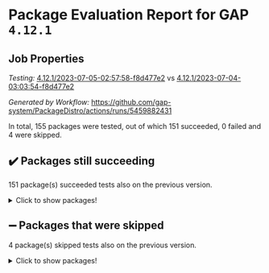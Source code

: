# Package Evaluation Report for GAP `4.12.1`

## Job Properties

*Testing:* [4.12.1/2023-07-05-02:57:58-f8d477e2](https://github.com/gap-system/PackageDistro/blob/data/reports/4.12.1/2023-07-05-02:57:58-f8d477e2) vs [4.12.1/2023-07-04-03:03:54-f8d477e2](https://github.com/gap-system/PackageDistro/blob/data/reports/4.12.1/2023-07-04-03:03:54-f8d477e2)

*Generated by Workflow:* https://github.com/gap-system/PackageDistro/actions/runs/5459882431

In total, 155 packages were tested, out of which 151 succeeded, 0 failed and 4 were skipped.

## :heavy_check_mark: Packages still succeeding

151 package(s) succeeded tests also on the previous version.
<details><summary>Click to show packages!</summary>

- 4ti2interface 2023.02-04 [(success)](https://github.com/gap-system/PackageDistro/actions/runs/5459882431/jobs/9936455938)
- ace 5.6.2 [(success)](https://github.com/gap-system/PackageDistro/actions/runs/5459882431/jobs/9936456014)
- aclib 1.3.2 [(success)](https://github.com/gap-system/PackageDistro/actions/runs/5459882431/jobs/9936456080)
- agt 0.3.1 [(success)](https://github.com/gap-system/PackageDistro/actions/runs/5459882431/jobs/9936456146)
- alnuth 3.2.1 [(success)](https://github.com/gap-system/PackageDistro/actions/runs/5459882431/jobs/9936456221)
- anupq 3.3.0 [(success)](https://github.com/gap-system/PackageDistro/actions/runs/5459882431/jobs/9936456279)
- atlasrep 2.1.6 [(success)](https://github.com/gap-system/PackageDistro/actions/runs/5459882431/jobs/9936456348)
- autodoc 2023.06.19 [(success)](https://github.com/gap-system/PackageDistro/actions/runs/5459882431/jobs/9936456397)
- automata 1.15 [(success)](https://github.com/gap-system/PackageDistro/actions/runs/5459882431/jobs/9936456471)
- automgrp 1.3.2 [(success)](https://github.com/gap-system/PackageDistro/actions/runs/5459882431/jobs/9936456515)
- autpgrp 1.11 [(success)](https://github.com/gap-system/PackageDistro/actions/runs/5459882431/jobs/9936456586)
- cap 2023.06-08 [(success)](https://github.com/gap-system/PackageDistro/actions/runs/5459882431/jobs/9936456653)
- caratinterface 2.3.5 [(success)](https://github.com/gap-system/PackageDistro/actions/runs/5459882431/jobs/9936456704)
- cddinterface 2022.11.01 [(success)](https://github.com/gap-system/PackageDistro/actions/runs/5459882431/jobs/9936456754)
- circle 1.6.6 [(success)](https://github.com/gap-system/PackageDistro/actions/runs/5459882431/jobs/9936456810)
- classicpres 1.22 [(success)](https://github.com/gap-system/PackageDistro/actions/runs/5459882431/jobs/9936456848)
- cohomolo 1.6.11 [(success)](https://github.com/gap-system/PackageDistro/actions/runs/5459882431/jobs/9936456909)
- congruence 1.2.5 [(success)](https://github.com/gap-system/PackageDistro/actions/runs/5459882431/jobs/9936456966)
- corelg 1.56 [(success)](https://github.com/gap-system/PackageDistro/actions/runs/5459882431/jobs/9936457016)
- crime 1.6 [(success)](https://github.com/gap-system/PackageDistro/actions/runs/5459882431/jobs/9936457066)
- crisp 1.4.6 [(success)](https://github.com/gap-system/PackageDistro/actions/runs/5459882431/jobs/9936457128)
- crypting 0.10.4 [(success)](https://github.com/gap-system/PackageDistro/actions/runs/5459882431/jobs/9936457180)
- cryst 4.1.26 [(success)](https://github.com/gap-system/PackageDistro/actions/runs/5459882431/jobs/9936457234)
- crystcat 1.1.10 [(success)](https://github.com/gap-system/PackageDistro/actions/runs/5459882431/jobs/9936457296)
- ctbllib 1.3.6 [(success)](https://github.com/gap-system/PackageDistro/actions/runs/5459882431/jobs/9936457361)
- cubefree 1.19 [(success)](https://github.com/gap-system/PackageDistro/actions/runs/5459882431/jobs/9936457436)
- curlinterface 2.3.2 [(success)](https://github.com/gap-system/PackageDistro/actions/runs/5459882431/jobs/9936457518)
- cvec 2.8.1 [(success)](https://github.com/gap-system/PackageDistro/actions/runs/5459882431/jobs/9936457591)
- datastructures 0.3.0 [(success)](https://github.com/gap-system/PackageDistro/actions/runs/5459882431/jobs/9936457644)
- deepthought 1.0.6 [(success)](https://github.com/gap-system/PackageDistro/actions/runs/5459882431/jobs/9936457698)
- design 1.8 [(success)](https://github.com/gap-system/PackageDistro/actions/runs/5459882431/jobs/9936457772)
- difsets 2.3.1 [(success)](https://github.com/gap-system/PackageDistro/actions/runs/5459882431/jobs/9936457832)
- digraphs 1.6.2 [(success)](https://github.com/gap-system/PackageDistro/actions/runs/5459882431/jobs/9936457879)
- edim 1.3.7 [(success)](https://github.com/gap-system/PackageDistro/actions/runs/5459882431/jobs/9936457938)
- example 4.3.4 [(success)](https://github.com/gap-system/PackageDistro/actions/runs/5459882431/jobs/9936457997)
- examplesforhomalg 2023.02-04 [(success)](https://github.com/gap-system/PackageDistro/actions/runs/5459882431/jobs/9936458059)
- factint 1.6.3 [(success)](https://github.com/gap-system/PackageDistro/actions/runs/5459882431/jobs/9936458130)
- ferret 1.0.9 [(success)](https://github.com/gap-system/PackageDistro/actions/runs/5459882431/jobs/9936458211)
- fga 1.5.0 [(success)](https://github.com/gap-system/PackageDistro/actions/runs/5459882431/jobs/9936458281)
- fining 1.5.5 [(success)](https://github.com/gap-system/PackageDistro/actions/runs/5459882431/jobs/9936458346)
- float 1.0.3 [(success)](https://github.com/gap-system/PackageDistro/actions/runs/5459882431/jobs/9936458399)
- format 1.4.3 [(success)](https://github.com/gap-system/PackageDistro/actions/runs/5459882431/jobs/9936458454)
- forms 1.2.9 [(success)](https://github.com/gap-system/PackageDistro/actions/runs/5459882431/jobs/9936458521)
- fplsa 1.2.6 [(success)](https://github.com/gap-system/PackageDistro/actions/runs/5459882431/jobs/9936458582)
- fr 2.4.12 [(success)](https://github.com/gap-system/PackageDistro/actions/runs/5459882431/jobs/9936458659)
- francy 2.0.3 [(success)](https://github.com/gap-system/PackageDistro/actions/runs/5459882431/jobs/9936458719)
- fwtree 1.3 [(success)](https://github.com/gap-system/PackageDistro/actions/runs/5459882431/jobs/9936458795)
- gapdoc 1.6.6 [(success)](https://github.com/gap-system/PackageDistro/actions/runs/5459882431/jobs/9936458862)
- gauss 2023.02-04 [(success)](https://github.com/gap-system/PackageDistro/actions/runs/5459882431/jobs/9936458930)
- gaussforhomalg 2023.02-04 [(success)](https://github.com/gap-system/PackageDistro/actions/runs/5459882431/jobs/9936459000)
- gbnp 1.0.5 [(success)](https://github.com/gap-system/PackageDistro/actions/runs/5459882431/jobs/9936459069)
- generalizedmorphismsforcap 2023.03-01 [(success)](https://github.com/gap-system/PackageDistro/actions/runs/5459882431/jobs/9936459137)
- genss 1.6.8 [(success)](https://github.com/gap-system/PackageDistro/actions/runs/5459882431/jobs/9936459209)
- gradedmodules 2023.02-04 [(success)](https://github.com/gap-system/PackageDistro/actions/runs/5459882431/jobs/9936459277)
- gradedringforhomalg 2023.02-04 [(success)](https://github.com/gap-system/PackageDistro/actions/runs/5459882431/jobs/9936459368)
- grape 4.9.0 [(success)](https://github.com/gap-system/PackageDistro/actions/runs/5459882431/jobs/9936459441)
- groupoids 1.73 [(success)](https://github.com/gap-system/PackageDistro/actions/runs/5459882431/jobs/9936459489)
- grpconst 2.6.4 [(success)](https://github.com/gap-system/PackageDistro/actions/runs/5459882431/jobs/9936459559)
- guarana 0.96.3 [(success)](https://github.com/gap-system/PackageDistro/actions/runs/5459882431/jobs/9936459643)
- guava 3.18 [(success)](https://github.com/gap-system/PackageDistro/actions/runs/5459882431/jobs/9936459705)
- hap 1.56 [(success)](https://github.com/gap-system/PackageDistro/actions/runs/5459882431/jobs/9936459782)
- hapcryst 0.1.15 [(success)](https://github.com/gap-system/PackageDistro/actions/runs/5459882431/jobs/9936459869)
- hecke 1.5.3 [(success)](https://github.com/gap-system/PackageDistro/actions/runs/5459882431/jobs/9936459950)
- help 3.5 [(success)](https://github.com/gap-system/PackageDistro/actions/runs/5459882431/jobs/9936460025)
- homalg 2023.02-05 [(success)](https://github.com/gap-system/PackageDistro/actions/runs/5459882431/jobs/9936460101)
- homalgtocas 2023.02-04 [(success)](https://github.com/gap-system/PackageDistro/actions/runs/5459882431/jobs/9936460178)
- idrel 2.45 [(success)](https://github.com/gap-system/PackageDistro/actions/runs/5459882431/jobs/9936460257)
- images 1.3.1 [(success)](https://github.com/gap-system/PackageDistro/actions/runs/5459882431/jobs/9936460335)
- intpic 0.3.0 [(success)](https://github.com/gap-system/PackageDistro/actions/runs/5459882431/jobs/9936460417)
- io 4.8.1 [(success)](https://github.com/gap-system/PackageDistro/actions/runs/5459882431/jobs/9936460494)
- io_forhomalg 2023.02-04 [(success)](https://github.com/gap-system/PackageDistro/actions/runs/5459882431/jobs/9936460578)
- irredsol 1.4.4 [(success)](https://github.com/gap-system/PackageDistro/actions/runs/5459882431/jobs/9936460666)
- json 2.1.1 [(success)](https://github.com/gap-system/PackageDistro/actions/runs/5459882431/jobs/9936460752)
- jupyterkernel 1.5.0 [(success)](https://github.com/gap-system/PackageDistro/actions/runs/5459882431/jobs/9936460831)
- jupyterviz 1.5.6 [(success)](https://github.com/gap-system/PackageDistro/actions/runs/5459882431/jobs/9936460930)
- kan 1.35 [(success)](https://github.com/gap-system/PackageDistro/actions/runs/5459882431/jobs/9936461015)
- kbmag 1.5.11 [(success)](https://github.com/gap-system/PackageDistro/actions/runs/5459882431/jobs/9936461105)
- laguna 3.9.6 [(success)](https://github.com/gap-system/PackageDistro/actions/runs/5459882431/jobs/9936461209)
- liealgdb 2.2.1 [(success)](https://github.com/gap-system/PackageDistro/actions/runs/5459882431/jobs/9936461265)
- liepring 2.8 [(success)](https://github.com/gap-system/PackageDistro/actions/runs/5459882431/jobs/9936461328)
- liering 2.4.2 [(success)](https://github.com/gap-system/PackageDistro/actions/runs/5459882431/jobs/9936461388)
- linearalgebraforcap 2023.06-02 [(success)](https://github.com/gap-system/PackageDistro/actions/runs/5459882431/jobs/9936461470)
- localizeringforhomalg 2023.02-04 [(success)](https://github.com/gap-system/PackageDistro/actions/runs/5459882431/jobs/9936461550)
- loops 3.4.3 [(success)](https://github.com/gap-system/PackageDistro/actions/runs/5459882431/jobs/9936461620)
- lpres 1.0.3 [(success)](https://github.com/gap-system/PackageDistro/actions/runs/5459882431/jobs/9936461694)
- majoranaalgebras 1.5.1 [(success)](https://github.com/gap-system/PackageDistro/actions/runs/5459882431/jobs/9936461779)
- mapclass 1.4.6 [(success)](https://github.com/gap-system/PackageDistro/actions/runs/5459882431/jobs/9936461872)
- matgrp 0.70 [(success)](https://github.com/gap-system/PackageDistro/actions/runs/5459882431/jobs/9936461942)
- matricesforhomalg 2023.02-04 [(success)](https://github.com/gap-system/PackageDistro/actions/runs/5459882431/jobs/9936462040)
- modisom 2.5.4 [(success)](https://github.com/gap-system/PackageDistro/actions/runs/5459882431/jobs/9936462108)
- modulepresentationsforcap 2023.06-02 [(success)](https://github.com/gap-system/PackageDistro/actions/runs/5459882431/jobs/9936462198)
- modules 2023.02-04 [(success)](https://github.com/gap-system/PackageDistro/actions/runs/5459882431/jobs/9936462277)
- monoidalcategories 2023.05-03 [(success)](https://github.com/gap-system/PackageDistro/actions/runs/5459882431/jobs/9936462347)
- nconvex 2022.09-01 [(success)](https://github.com/gap-system/PackageDistro/actions/runs/5459882431/jobs/9936462434)
- nilmat 1.4.2 [(success)](https://github.com/gap-system/PackageDistro/actions/runs/5459882431/jobs/9936462514)
- nock 1.5 [(success)](https://github.com/gap-system/PackageDistro/actions/runs/5459882431/jobs/9936462603)
- normalizinterface 1.3.6 [(success)](https://github.com/gap-system/PackageDistro/actions/runs/5459882431/jobs/9936462672)
- nq 2.5.10 [(success)](https://github.com/gap-system/PackageDistro/actions/runs/5459882431/jobs/9936462747)
- numericalsgps 1.3.1 [(success)](https://github.com/gap-system/PackageDistro/actions/runs/5459882431/jobs/9936462834)
- openmath 11.5.3 [(success)](https://github.com/gap-system/PackageDistro/actions/runs/5459882431/jobs/9936462910)
- orb 4.9.0 [(success)](https://github.com/gap-system/PackageDistro/actions/runs/5459882431/jobs/9936462991)
- packagemanager 1.4.1 [(success)](https://github.com/gap-system/PackageDistro/actions/runs/5459882431/jobs/9936463062)
- patternclass 2.4.3 [(success)](https://github.com/gap-system/PackageDistro/actions/runs/5459882431/jobs/9936463139)
- permut 2.0.4 [(success)](https://github.com/gap-system/PackageDistro/actions/runs/5459882431/jobs/9936463205)
- polenta 1.3.10 [(success)](https://github.com/gap-system/PackageDistro/actions/runs/5459882431/jobs/9936463280)
- polymaking 0.8.6 [(success)](https://github.com/gap-system/PackageDistro/actions/runs/5459882431/jobs/9936463347)
- primgrp 3.4.4 [(success)](https://github.com/gap-system/PackageDistro/actions/runs/5459882431/jobs/9936463425)
- profiling 2.5.4 [(success)](https://github.com/gap-system/PackageDistro/actions/runs/5459882431/jobs/9936463505)
- qpa 1.34 [(success)](https://github.com/gap-system/PackageDistro/actions/runs/5459882431/jobs/9936463578)
- quagroup 1.8.3 [(success)](https://github.com/gap-system/PackageDistro/actions/runs/5459882431/jobs/9936463676)
- radiroot 2.9 [(success)](https://github.com/gap-system/PackageDistro/actions/runs/5459882431/jobs/9936463766)
- rcwa 4.7.1 [(success)](https://github.com/gap-system/PackageDistro/actions/runs/5459882431/jobs/9936463858)
- rds 1.8 [(success)](https://github.com/gap-system/PackageDistro/actions/runs/5459882431/jobs/9936463937)
- recog 1.4.2 [(success)](https://github.com/gap-system/PackageDistro/actions/runs/5459882431/jobs/9936464013)
- repndecomp 1.3.0 [(success)](https://github.com/gap-system/PackageDistro/actions/runs/5459882431/jobs/9936464082)
- repsn 3.1.1 [(success)](https://github.com/gap-system/PackageDistro/actions/runs/5459882431/jobs/9936464144)
- resclasses 4.7.3 [(success)](https://github.com/gap-system/PackageDistro/actions/runs/5459882431/jobs/9936464218)
- ringsforhomalg 2023.02-05 [(success)](https://github.com/gap-system/PackageDistro/actions/runs/5459882431/jobs/9936464292)
- sco 2023.02-04 [(success)](https://github.com/gap-system/PackageDistro/actions/runs/5459882431/jobs/9936464367)
- scscp 2.4.1 [(success)](https://github.com/gap-system/PackageDistro/actions/runs/5459882431/jobs/9936464449)
- semigroups 5.2.1 [(success)](https://github.com/gap-system/PackageDistro/actions/runs/5459882431/jobs/9936464531)
- sglppow 2.3 [(success)](https://github.com/gap-system/PackageDistro/actions/runs/5459882431/jobs/9936464599)
- sgpviz 0.999.5 [(success)](https://github.com/gap-system/PackageDistro/actions/runs/5459882431/jobs/9936464674)
- simpcomp 2.1.14 [(success)](https://github.com/gap-system/PackageDistro/actions/runs/5459882431/jobs/9936464737)
- singular 2023.02.09 [(success)](https://github.com/gap-system/PackageDistro/actions/runs/5459882431/jobs/9936464824)
- sl2reps 1.1 [(success)](https://github.com/gap-system/PackageDistro/actions/runs/5459882431/jobs/9936464883)
- sla 1.5.3 [(success)](https://github.com/gap-system/PackageDistro/actions/runs/5459882431/jobs/9936464938)
- smallgrp 1.5.3 [(success)](https://github.com/gap-system/PackageDistro/actions/runs/5459882431/jobs/9936465002)
- smallsemi 0.6.13 [(success)](https://github.com/gap-system/PackageDistro/actions/runs/5459882431/jobs/9936465061)
- sonata 2.9.6 [(success)](https://github.com/gap-system/PackageDistro/actions/runs/5459882431/jobs/9936465132)
- sophus 1.27 [(success)](https://github.com/gap-system/PackageDistro/actions/runs/5459882431/jobs/9936465211)
- spinsym 1.5.2 [(success)](https://github.com/gap-system/PackageDistro/actions/runs/5459882431/jobs/9936465276)
- standardff 0.9.4 [(success)](https://github.com/gap-system/PackageDistro/actions/runs/5459882431/jobs/9936465360)
- symbcompcc 1.3.2 [(success)](https://github.com/gap-system/PackageDistro/actions/runs/5459882431/jobs/9936465439)
- thelma 1.3 [(success)](https://github.com/gap-system/PackageDistro/actions/runs/5459882431/jobs/9936465493)
- tomlib 1.2.9 [(success)](https://github.com/gap-system/PackageDistro/actions/runs/5459882431/jobs/9936465582)
- toolsforhomalg 2023.05-01 [(success)](https://github.com/gap-system/PackageDistro/actions/runs/5459882431/jobs/9936465661)
- toric 1.9.5 [(success)](https://github.com/gap-system/PackageDistro/actions/runs/5459882431/jobs/9936465727)
- toricvarieties 2022.07.13 [(success)](https://github.com/gap-system/PackageDistro/actions/runs/5459882431/jobs/9936465798)
- transgrp 3.6.4 [(success)](https://github.com/gap-system/PackageDistro/actions/runs/5459882431/jobs/9936465878)
- ugaly 4.0.3 [(success)](https://github.com/gap-system/PackageDistro/actions/runs/5459882431/jobs/9936465944)
- unipot 1.5 [(success)](https://github.com/gap-system/PackageDistro/actions/runs/5459882431/jobs/9936466005)
- unitlib 4.2.0 [(success)](https://github.com/gap-system/PackageDistro/actions/runs/5459882431/jobs/9936466070)
- utils 0.82 [(success)](https://github.com/gap-system/PackageDistro/actions/runs/5459882431/jobs/9936466125)
- uuid 0.7 [(success)](https://github.com/gap-system/PackageDistro/actions/runs/5459882431/jobs/9936466185)
- walrus 0.9991 [(success)](https://github.com/gap-system/PackageDistro/actions/runs/5459882431/jobs/9936466243)
- wedderga 4.10.4 [(success)](https://github.com/gap-system/PackageDistro/actions/runs/5459882431/jobs/9936466311)
- xmod 2.91 [(success)](https://github.com/gap-system/PackageDistro/actions/runs/5459882431/jobs/9936466378)
- xmodalg 1.23 [(success)](https://github.com/gap-system/PackageDistro/actions/runs/5459882431/jobs/9936466439)
- yangbaxter 0.10.3 [(success)](https://github.com/gap-system/PackageDistro/actions/runs/5459882431/jobs/9936466505)
- zeromqinterface 0.14 [(success)](https://github.com/gap-system/PackageDistro/actions/runs/5459882431/jobs/9936466581)
</details>

## :heavy_minus_sign: Packages that were skipped

4 package(s) skipped tests also on the previous version.
<details><summary>Click to show packages!</summary>

- browse 1.8.21 [(skipped)](https://github.com/gap-system/PackageDistro/actions/runs/5459882431/jobs/9936309043)
- itc 1.5.1 [(skipped)](https://github.com/gap-system/PackageDistro/actions/runs/5459882431/jobs/9936309043)
- polycyclic 2.16 [(skipped)](https://github.com/gap-system/PackageDistro/actions/runs/5459882431/jobs/9936309043)
- xgap 4.31 [(skipped)](https://github.com/gap-system/PackageDistro/actions/runs/5459882431/jobs/9936309043)
</details>

